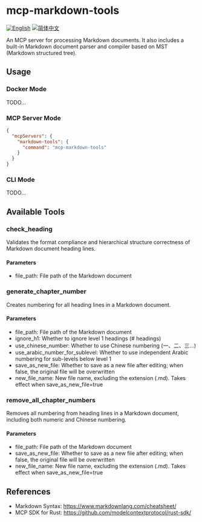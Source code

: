 # mcp-markdown-tools

[![English](https://img.shields.io/badge/English-Click-yellow)](README.md)
[![简体中文](https://img.shields.io/badge/简体中文-点击查看-orange)](README-zh.md)

An MCP server for processing Markdown documents. It also includes a built-in Markdown document parser and compiler based on MST (Markdown structured tree).

## Usage

### Docker Mode

TODO...

### MCP Server Mode

```json
{
  "mcpServers": {
    "markdown-tools": {
      "command": "mcp-markdown-tools"
    }
  }
}
```

### CLI Mode

TODO...

## Available Tools

### check_heading

Validates the format compliance and hierarchical structure correctness of Markdown document heading lines.

#### Parameters

- file_path: File path of the Markdown document

### generate_chapter_number

Creates numbering for all heading lines in a Markdown document.

#### Parameters

- file_path: File path of the Markdown document
- ignore_h1: Whether to ignore level 1 headings (# headings)
- use_chinese_number: Whether to use Chinese numbering (一、二、三...)
- use_arabic_number_for_sublevel: Whether to use independent Arabic numbering for sub-levels below level 1
- save_as_new_file: Whether to save as a new file after editing; when false, the original file will be overwritten
- new_file_name: New file name, excluding the extension (.md). Takes effect when save_as_new_file=true

### remove_all_chapter_numbers

Removes all numbering from heading lines in a Markdown document, including both numeric and Chinese numbering.

#### Parameters

- file_path: File path of the Markdown document
- save_as_new_file: Whether to save as a new file after editing; when false, the original file will be overwritten
- new_file_name: New file name, excluding the extension (.md). Takes effect when save_as_new_file=true

## References

- Markdown Syntax: <https://www.markdownlang.com/cheatsheet/>
- MCP SDK for Rust: <https://github.com/modelcontextprotocol/rust-sdk/>
